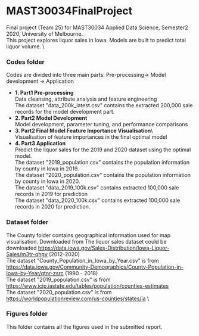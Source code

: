 # MAST30034FinalProject #
Final project (Team 25) for MAST30034 Applied Data Science, Semester2 2020, University of Melbourne. \
This project explores liquor sales in Iowa. Models are built to predict total liquor volume. \
### Codes folder ###
Codes are divided into three main parts: Pre-processing-> Model development -> Application
  * **1. Part1 Pre-processing** \
    Data cleansing, attribute analysis and feature engineering \
    The dataset "data_200k_latest.csv" contains the extracted 200,000 sale records for the model development part. 
  * **2. Part2 Model Development** \
    Model development, parameter tuning, and performance comparisons
  * **3. Part2 Final Model Feature Importance Visualisation**\  
    Visualisation of feature importances in the final optimal model
  * **4. Part3 Application** \
    Predict the liquor sales for the 2019 and 2020 dataset using the optimal model. \
    The dataset "2019_population.csv" contains the population information by county in Iowa in 2019. \
    The dataset "2020_population.csv" contains the population information by county in Iowa in 2020. \
    The dataset "data_2019_100k.csv" contains extracted 100,000 sale records in 2019 for prediction  \
    The dataset "data_2020_100k.csv" contains extracted 100,000 sale records in 2020 for prediction.  
### Dataset folder ###
  The County folder contains geographical information used for map visualisation. Downloaded from 
  The liquor sales dataset could be downloaded https://data.iowa.gov/Sales-Distribution/Iowa-Liquor-Sales/m3tr-qhgy (2012-2020) \
  The dataset "County_Population_in_Iowa_by_Year.csv" is from  https://data.iowa.gov/Community-Demographics/County-Population-in-Iowa-by-Year/qtnr-zsrc (1990 - 2018) \
  The dataset "2019_population.csv" is from https://www.icip.iastate.edu/tables/population/counties-estimates \
  The dataset "2020_population.csv" is from https://worldpopulationreview.com/us-counties/states/ia \
### Figures folder ###
This folder contains all the figures used in the submitted report. 
